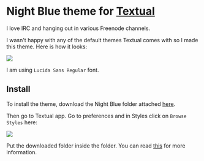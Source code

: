 # Night Blue theme for [Textual](https://www.codeux.com/textual/)
I love IRC and hanging out in various Freenode channels.

I wasn't happy with any of the default themes Textual comes with so I made this theme. Here is how it looks:

![](https://i.imgur.com/YgNVUMH.png)

I am using `Lucida Sans Regular` font.

## Install
To install the theme, download the Night Blue folder attached [here](night%20blue).

Then go to Textual app. Go to preferences and in Styles click on `Browse Styles` here:

![](https://i.imgur.com/MEfiYuk.png)

Put the downloaded folder inside the folder. You can read [this](https://help.codeux.com/textual/Styles.kb) for more information.